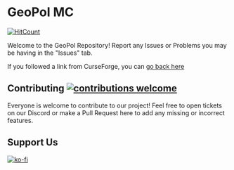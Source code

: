 # GeoPol MC 
[![HitCount](https://github.com/markgyoni/geopol/graphs/traffic)](https://hits.dwyl.com/markgyoni/geopol?style=flat)

Welcome to the GeoPol Repository! Report any Issues or Problems you may be having in the "Issues" tab. 

If you followed a link from CurseForge, you can [go back here](https://www.curseforge.com/minecraft/modpacks/geopol)

## Contributing [![contributions welcome](https://img.shields.io/badge/contributions-welcome-brightgreen.svg?style=flat)](https://github.com/markgyoni/geopol/issues)

Everyone is welcome to contribute to our project! Feel free to open tickets on our Discord or make a Pull Request here to add any missing or incorrect features.

## Support Us

[![ko-fi](https://ko-fi.com/img/githubbutton_sm.svg)](https://ko-fi.com/B0B7HDTGR)
